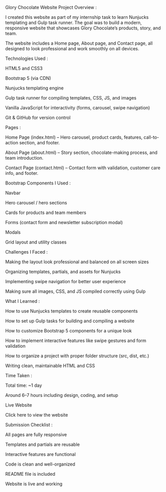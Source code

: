 Glory Chocolate Website Project Overview :

I created this website as part of my internship task to learn Nunjucks templating and Gulp task runner. The goal was to build a modern, responsive website that showcases Glory Chocolate’s products, story, and team.

The website includes a Home page, About page, and Contact page, all designed to look professional and work smoothly on all devices.

Technologies Used :

HTML5 and CSS3

Bootstrap 5 (via CDN)

Nunjucks templating engine

Gulp task runner for compiling templates, CSS, JS, and images

Vanilla JavaScript for interactivity (forms, carousel, swipe navigation)

Git & GitHub for version control

Pages :

Home Page (index.html) – Hero carousel, product cards, features, call-to-action section, and footer.

About Page (about.html) – Story section, chocolate-making process, and team introduction.

Contact Page (contact.html) – Contact form with validation, customer care info, and footer.

Bootstrap Components I Used :

Navbar

Hero carousel / hero sections

Cards for products and team members

Forms (contact form and newsletter subscription modal)

Modals

Grid layout and utility classes

Challenges I Faced :

Making the layout look professional and balanced on all screen sizes

Organizing templates, partials, and assets for Nunjucks

Implementing swipe navigation for better user experience

Making sure all images, CSS, and JS compiled correctly using Gulp

What I Learned :

How to use Nunjucks templates to create reusable components

How to set up Gulp tasks for building and compiling a website

How to customize Bootstrap 5 components for a unique look

How to implement interactive features like swipe gestures and form validation

How to organize a project with proper folder structure (src, dist, etc.)

Writing clean, maintainable HTML and CSS

Time Taken :

Total time: ~1 day

Around 6–7 hours including design, coding, and setup

Live Website

Click here to view the website

Submission Checklist :

All pages are fully responsive

Templates and partials are reusable

Interactive features are functional

Code is clean and well-organized

README file is included

Website is live and working